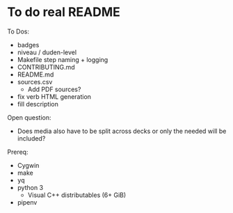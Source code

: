 # To do real README

To Dos:

- badges
- niveau / duden-level
- Makefile step naming + logging
- CONTRIBUTING.md
- README.md
- sources.csv
  - Add PDF sources?
- fix verb HTML generation
- fill description

Open question:

- Does media also have to be split across decks or only the needed will be included?

Prereq:

- Cygwin
- make
- yq
- python 3
  - Visual C++ distributables (6+ GiB)
- pipenv
